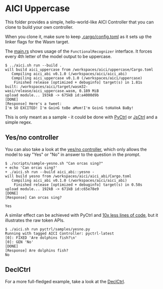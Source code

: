 # AICI Uppercase

This folder provides a simple, hello-world-like AICI Controller
that you can clone to build your own controller.

When you clone it, make sure to keep [.cargo/config.toml](.cargo/config.toml)
as it sets up the linker flags for the Wasm target.

The [main.rs](src/main.rs) shows usage of the `FunctionalRecognizer` interface.
It forces every 4th letter of the model output to be uppercase.

```
$ ../aici.sh run --build .
will build aici_uppercase from /workspaces/aici/uppercase/Cargo.toml
   Compiling aici_abi v0.1.0 (/workspaces/aici/aici_abi)
   Compiling aici_uppercase v0.1.0 (/workspaces/aici/uppercase)
    Finished release [optimized + debuginfo] target(s) in 1.81s
built: /workspaces/aici/target/wasm32-wasi/release/aici_uppercase.wasm, 0.189 MiB
upload module... 193kB -> 675kB id:a4000d9b
[DONE]
[Response] Here's a tweet:
I'm SO EXCITED! I'm GoinG toBe aMom!I'm GoinG toHaVeA BaBy!
```

This is only meant as a sample - it could be done with [PyCtrl](../pyctrl) or
[JsCtrl](../jsctrl) and a simple regex.

## Yes/no controller

You can also take a look at the [yes/no controller](../aici_abi/src/yesno.rs), which
only allows the model to say "Yes" or "No" in answer to the question in the prompt.

```
$ ./scripts/sample-yesno.sh "Can orcas sing?"
+ echo 'Can orcas sing?'
+ ./aici.sh run --build aici_abi::yesno -
will build yesno from /workspaces/aici/aici_abi/Cargo.toml
   Compiling aici_abi v0.1.0 (/workspaces/aici/aici_abi)
    Finished release [optimized + debuginfo] target(s) in 0.58s
upload module... 192kB -> 671kB id:c65e78e9
[DONE]
[Response] Can orcas sing?

Yes
```

A similar effect can be achieved with PyCtrl and [10x less lines of code](../pyctrl/samples/yesno.py),
but it illustrates the raw token APIs.


```
$ ./aici.sh run pyctrl/samples/yesno.py
Running with tagged AICI Controller: pyctrl-latest
[0]: FIXED 'Are dolphins fish?\n'
[0]: GEN 'No'
[DONE]
[Response] Are dolphins fish?
No
```

## DeclCtrl

For a more full-fledged example, take a look at the [DeclCtrl](../declctrl/src/declctrl.rs).

